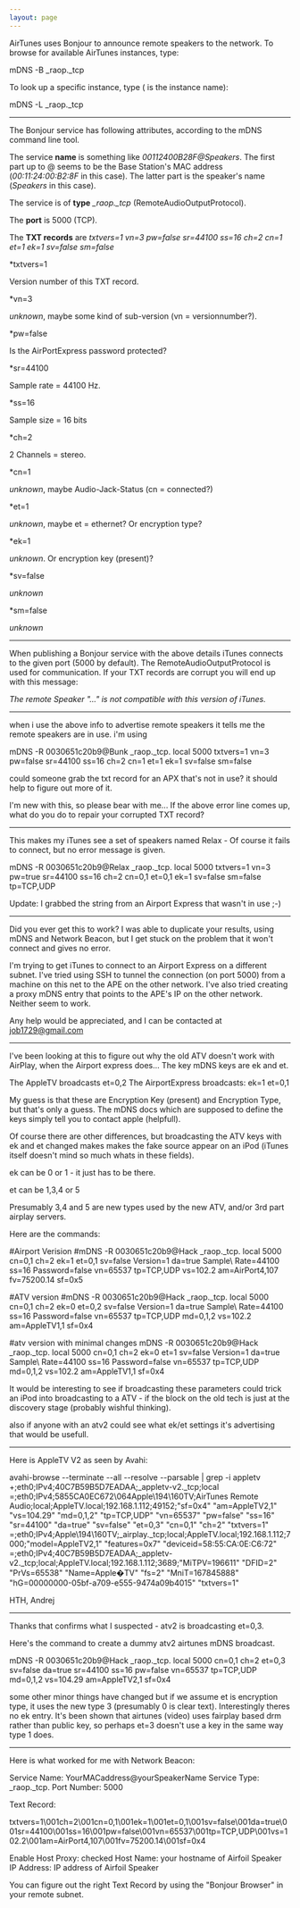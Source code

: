 ```yaml
---
layout: page
---
```


AirTunes uses Bonjour to announce remote speakers to the network. To browse for available AirTunes instances, type:
    
mDNS -B _raop._tcp


To look up a specific instance, type (<name> is the instance name):
    
mDNS -L <name> _raop._tcp

----
The Bonjour service has following attributes, according to the mDNS command line tool. 


The service **name** is something like *00112400B28F@Speakers*. The first part up to @ seems to be the Base Station's MAC address (*00:11:24:00:B2:8F* in this case). The latter part is the speaker's name (*Speakers* in this case).

The service is of **type** *_raop._tcp* (RemoteAudioOutputProtocol).

The **port** is 5000 (TCP).


The **TXT records** are *txtvers=1 vn=3 pw=false sr=44100 ss=16 ch=2 cn=1 et=1 ek=1 sv=false sm=false*


*txtvers=1

Version number of this TXT record.

*vn=3

*unknown*, maybe some kind of sub-version (vn = versionnumber?).

*pw=false

Is the AirPortExpress password protected?


*sr=44100

Sample rate = 44100 Hz.

*ss=16

Sample size = 16 bits

*ch=2

2 Channels = stereo.

*cn=1

*unknown*, maybe Audio-Jack-Status (cn = connected?)

*et=1

*unknown*, maybe et = ethernet? Or encryption type?

*ek=1

*unknown*. Or encryption key (present)?

*sv=false

*unknown*

*sm=false

*unknown*



----

When publishing a Bonjour service with the above details iTunes connects to the given port (5000 by default). The RemoteAudioOutputProtocol is used for communication. If your TXT records are corrupt you will end up with  this message:


*The remote Speaker "..." is not compatible with this version of iTunes.*

----

when i use the above info to advertise remote speakers it tells me the remote speakers are in use. i'm using 
    
mDNS -R 0030651c20b9@Bunk _raop._tcp. local 5000 txtvers=1 vn=3 pw=false sr=44100 
    ss=16 ch=2 cn=1 et=1 ek=1 sv=false sm=false

could someone grab the txt record for an APX that's not in use? it should help to figure out more of it.

I'm new with this, so please bear with me... If the above error line comes up, what do you do to repair your corrupted TXT record?

----

This makes my iTunes see a set of speakers named Relax - Of course it fails to connect, but no error message is given.
    
mDNS -R 0030651c20b9@Relax _raop._tcp. local 5000 txtvers=1 vn=3 pw=true sr=44100
    ss=16 ch=2 cn=0,1 et=0,1 ek=1 sv=false sm=false tp=TCP,UDP

Update: I grabbed the string from an Airport Express that wasn't in use ;-)


----


Did you ever get this to work?  I was able to duplicate your results, using mDNS and Network Beacon, but I get stuck on the problem that it won't connect and gives no error.  

I'm trying to get iTunes to connect to an Airport Express on a different subnet.   I've tried using SSH to tunnel the connection (on port 5000) from a machine on this net to the APE on the other network. I've also tried creating a proxy mDNS entry that points to the APE's IP on the other network.  Neither seem to work.


Any help would be appreciated, and I can be contacted at job1729@gmail.com


----


I've been looking at this to figure out why the old ATV doesn't work with AirPlay, when the Airport express does... The key mDNS keys are ek and et.

The AppleTV broadcasts   et=0,2
The AirportExpress broadcasts:  ek=1 et=0,1

My guess is that these are Encryption Key (present) and Encryption Type, but that's only a guess. The mDNS docs which are supposed to define the keys simply tell you to contact apple (helpfull).

Of course there are other differences, but broadcasting the ATV keys with ek and et changed makes makes the fake source appear on an iPod (iTunes itself doesn't mind so much whats in these fields).

ek can be 0 or 1 - it just has to be there.

et can be 1,3,4 or 5

Presumably 3,4 and 5 are new types used by the new ATV, and/or 3rd part airplay servers.


Here are the commands:
    
#Airport Verision
#mDNS -R 0030651c20b9@Hack _raop._tcp. local 5000 cn=0,1 ch=2 ek=1 et=0,1 sv=false Version=1 da=true Sample\ Rate=44100 ss=16 Password=false vn=65537 tp=TCP,UDP vs=102.2 am=AirPort4,107 fv=75200.14 sf=0x5

#ATV version
#mDNS -R 0030651c20b9@Hack _raop._tcp. local 5000 cn=0,1 ch=2 ek=0 et=0,2 sv=false Version=1 da=true Sample\ Rate=44100 ss=16 Password=false vn=65537 tp=TCP,UDP md=0,1,2 vs=102.2 am=AppleTV1,1 sf=0x4

#atv version with minimal changes
 mDNS -R 0030651c20b9@Hack _raop._tcp. local 5000 cn=0,1 ch=2 ek=0  et=1 sv=false Version=1 da=true Sample\ Rate=44100 ss=16 Password=false vn=65537 tp=TCP,UDP md=0,1,2 vs=102.2 am=AppleTV1,1 sf=0x4


It would be interesting to see if broadcasting these parameters could trick an iPod into broadcasting to a ATV - if the block on the old tech is just at the discovery stage (probably wishful thinking).

also if anyone with an atv2 could see what ek/et settings it's advertising that would be usefull.

----

Here is AppleTV V2 as seen by Avahi:

    
 avahi-browse --terminate --all --resolve --parsable | grep -i appletv
+;eth0;IPv4;40C7B59B5D7EADAA;_appletv-v2._tcp;local
=;eth0;IPv4;5855CA0EC672\064Apple\194\160TV;AirTunes Remote Audio;local;AppleTV.local;192.168.1.112;49152;"sf=0x4" "am=AppleTV2,1" "vs=104.29" "md=0,1,2" "tp=TCP,UDP" "vn=65537" "pw=false" "ss=16" "sr=44100" "da=true" "sv=false" "et=0,3" "cn=0,1" "ch=2" "txtvers=1"
=;eth0;IPv4;Apple\194\160TV;_airplay._tcp;local;AppleTV.local;192.168.1.112;7000;"model=AppleTV2,1" "features=0x7" "deviceid=58:55:CA:0E:C6:72"
=;eth0;IPv4;40C7B59B5D7EADAA;_appletv-v2._tcp;local;AppleTV.local;192.168.1.112;3689;"MiTPV=196611" "DFID=2" "PrVs=65538" "Name=Apple�TV" "fs=2" "MniT=167845888" "hG=00000000-05bf-a709-e555-9474a09b4015" "txtvers=1"
 

HTH, Andrej                         

----
Thanks that confirms what I suspected - atv2 is broadcasting et=0,3.

Here's the command to create a dummy atv2 airtunes mDNS broadcast.
    
mDNS -R 0030651c20b9@Hack _raop._tcp. local 5000 cn=0,1 ch=2 et=0,3  sv=false da=true sr=44100 ss=16 pw=false vn=65537 tp=TCP,UDP md=0,1,2 vs=104.29 am=AppleTV2,1 sf=0x4
 
some other minor things have changed but if we assume et is encryption type, it uses the new type 3 (presumably 0 is clear text). Interestingly theres no ek entry. It's been shown that airtunes (video) uses fairplay based drm rather than public key, so perhaps et=3 doesn't use a key in the same way type 1 does.

----

Here is what worked for me with Network Beacon:

    
Service Name:	YourMACaddress@yourSpeakerName
Service Type:	_raop._tcp.
Port Number:	5000

Text Record:

txtvers=1\001ch=2\001cn=0,1\001ek=1\001et=0,1\001sv=false\001da=true\001sr=44100\001ss=16\001pw=false\001vn=65537\001tp=TCP,UDP\001vs=102.2\001am=AirPort4,107\001fv=75200.14\001sf=0x4

Enable Host Proxy:	checked
Host Name:		your hostname of Airfoil Speaker
IP Address:		IP address of Airfoil Speaker


You can figure out the right Text Record by using the "Bonjour Browser" in your remote subnet.
